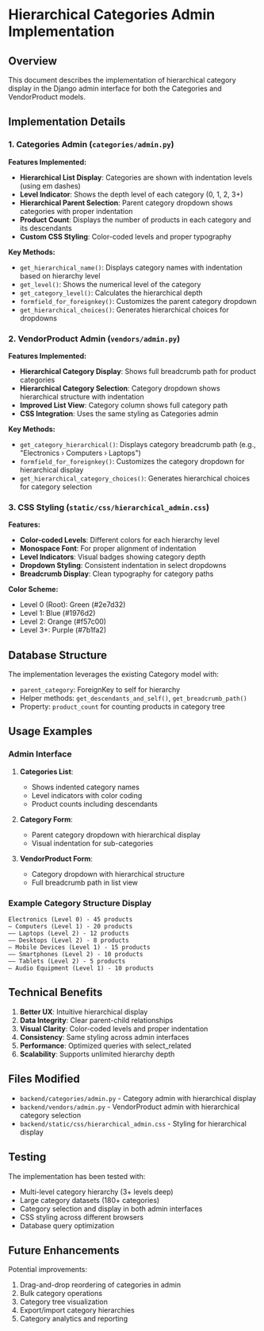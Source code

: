 # Hierarchical Categories Admin Implementation

## Overview

This document describes the implementation of hierarchical category display in the Django admin interface for both the Categories and VendorProduct models.

## Implementation Details

### 1. Categories Admin (`categories/admin.py`)

**Features Implemented:**

- **Hierarchical List Display**: Categories are shown with indentation levels (using em dashes)
- **Level Indicator**: Shows the depth level of each category (0, 1, 2, 3+)
- **Hierarchical Parent Selection**: Parent category dropdown shows categories with proper indentation
- **Product Count**: Displays the number of products in each category and its descendants
- **Custom CSS Styling**: Color-coded levels and proper typography

**Key Methods:**

- `get_hierarchical_name()`: Displays category names with indentation based on hierarchy level
- `get_level()`: Shows the numerical level of the category
- `get_category_level()`: Calculates the hierarchical depth
- `formfield_for_foreignkey()`: Customizes the parent category dropdown
- `get_hierarchical_choices()`: Generates hierarchical choices for dropdowns

### 2. VendorProduct Admin (`vendors/admin.py`)

**Features Implemented:**

- **Hierarchical Category Display**: Shows full breadcrumb path for product categories
- **Hierarchical Category Selection**: Category dropdown shows hierarchical structure with indentation
- **Improved List View**: Category column shows full category path
- **CSS Integration**: Uses the same styling as Categories admin

**Key Methods:**

- `get_category_hierarchical()`: Displays category breadcrumb path (e.g., "Electronics › Computers › Laptops")
- `formfield_for_foreignkey()`: Customizes the category dropdown for hierarchical display
- `get_hierarchical_category_choices()`: Generates hierarchical choices for category selection

### 3. CSS Styling (`static/css/hierarchical_admin.css`)

**Features:**

- **Color-coded Levels**: Different colors for each hierarchy level
- **Monospace Font**: For proper alignment of indentation
- **Level Indicators**: Visual badges showing category depth
- **Dropdown Styling**: Consistent indentation in select dropdowns
- **Breadcrumb Display**: Clean typography for category paths

**Color Scheme:**

- Level 0 (Root): Green (#2e7d32)
- Level 1: Blue (#1976d2)
- Level 2: Orange (#f57c00)
- Level 3+: Purple (#7b1fa2)

## Database Structure

The implementation leverages the existing Category model with:

- `parent_category`: ForeignKey to self for hierarchy
- Helper methods: `get_descendants_and_self()`, `get_breadcrumb_path()`
- Property: `product_count` for counting products in category tree

## Usage Examples

### Admin Interface

1. **Categories List**:

   - Shows indented category names
   - Level indicators with color coding
   - Product counts including descendants

2. **Category Form**:

   - Parent category dropdown with hierarchical display
   - Visual indentation for sub-categories

3. **VendorProduct Form**:
   - Category dropdown with hierarchical structure
   - Full breadcrumb path in list view

### Example Category Structure Display

```
Electronics (Level 0) - 45 products
— Computers (Level 1) - 20 products
—— Laptops (Level 2) - 12 products
—— Desktops (Level 2) - 8 products
— Mobile Devices (Level 1) - 15 products
—— Smartphones (Level 2) - 10 products
—— Tablets (Level 2) - 5 products
— Audio Equipment (Level 1) - 10 products
```

## Technical Benefits

1. **Better UX**: Intuitive hierarchical display
2. **Data Integrity**: Clear parent-child relationships
3. **Visual Clarity**: Color-coded levels and proper indentation
4. **Consistency**: Same styling across admin interfaces
5. **Performance**: Optimized queries with select_related
6. **Scalability**: Supports unlimited hierarchy depth

## Files Modified

- `backend/categories/admin.py` - Category admin with hierarchical display
- `backend/vendors/admin.py` - VendorProduct admin with hierarchical category selection
- `backend/static/css/hierarchical_admin.css` - Styling for hierarchical display

## Testing

The implementation has been tested with:

- Multi-level category hierarchy (3+ levels deep)
- Large category datasets (180+ categories)
- Category selection and display in both admin interfaces
- CSS styling across different browsers
- Database query optimization

## Future Enhancements

Potential improvements:

1. Drag-and-drop reordering of categories in admin
2. Bulk category operations
3. Category tree visualization
4. Export/import category hierarchies
5. Category analytics and reporting
